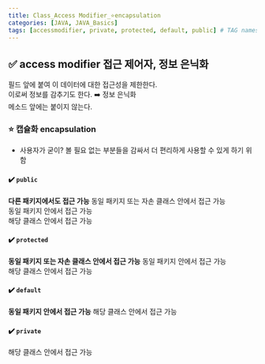 ```yaml
---
title: Class_Access Modifier_⭐️encapsulation
categories: [JAVA, JAVA_Basics]
tags: [accessmodifier, private, protected, default, public] # TAG names should always be lowercase
---
```


## ✅ access modifier 접근 제어자, 정보 은닉화

필드 앞에 붙여 이 데이터에 대한 접근성을 제한한다.<br>
이로써 정보를 감추기도 한다. ➡️ 정보 은닉화<br>
메소드 앞에는 붙이지 않는다.<br>

### ⭐️ 캡슐화 encapsulation

- 사용자가 굳이? 볼 필요 없는 부분들을 감싸서 더 편리하게 사용할 수 있게 하기 위함<br>

#### ✔️ `public`

**다른 패키지에서도 접근 가능**
동일 패키지 또는 자손 클래스 안에서 접근 가능<br>
동일 패키지 안에서 접근 가능<br>
해당 클래스 안에서 접근 가능<br>

#### ✔️ `protected`

**동일 패키지 또는 자손 클래스 안에서 접근 가능**
동일 패키지 안에서 접근 가능<br>
해당 클래스 안에서 접근 가능<br>

#### ✔️ `default`

**동일 패키지 안에서 접근 가능**
해당 클래스 안에서 접근 가능<br>

#### ✔️ `private`

해당 클래스 안에서 접근 가능 <br>

